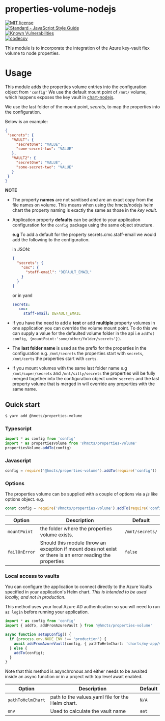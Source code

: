 # properties-volume-nodejs
[![MIT license](http://img.shields.io/badge/license-MIT-brightgreen.svg)](http://opensource.org/licenses/MIT)
<br>[![Standard - JavaScript Style Guide](https://img.shields.io/badge/code%20style-standard-brightgreen.svg)](http://standardjs.com/)
<br>[![Known Vulnerabilities](https://snyk.io/test/github/hmcts/properties-volume-nodejs/badge.svg)](https://snyk.io/test/github/hmcts/properties-volume-nodejs)
<br>[![codecov](https://codecov.io/gh/hmcts/properties-volume-nodejs/branch/master/graph/badge.svg)](https://codecov.io/gh/hmcts/properties-volume-nodejs)

This module is to incorporate the integration of the Azure key-vault flex volume to node properties.

# Usage
This module adds the properties volume entries into the configuration object from `'config'`
We use the default mount point of `/mnt/` volume, which happens exposes the key vault in [chart-nodejs](https://github.com/hmcts/chart-nodejs).

We use the last folder of the mount point, _secrets_, to map the properties into the configuration. 

Below is an example:
 ```json
{
  "secrets": {
    "VAULT": {
      "secretOne": "VALUE",
      "some-secret-two": "VALUE"
    },
    "VAULT2": {
      "secretOne": "VALUE",
      "some-secret-two": "VALUE"
    }
  }
}
```

**NOTE**
- The property **names** are not sanitised and are an exact copy from the file names on volume. This means when using 
  the hmcts/nodejs helm chart the property naming is exactly the same as those in the _key vault_.
  
- Application property **defaults** can be added to your application configuration for the `config` package using 
  the same object structure. 
   
   **e.g** To add a default for the property secrets.cmc.staff-email we would add the following to the configuration.
   
   in JSON:
   ```json 
   {
     "secrets": {
       "cmc": {
         "staff-email": "DEFAULT_EMAIL"
       }
     }
   }
   ```
   or in yaml
   ```yaml
   secrets:
      cmc:
        staff-email: DEFAULT_EMAIL
 
   ```
- If you have the need to add a **test** or add **multiple** property volumes in one application you can 
  override the volume mount point. To do this we can supply a value for the defaulted volume folder in the api
  i.e `addTo( config, {mountPoint:'some/other/folder/secrets'})`. 
  
- The **last folder name** is used as the prefix for the properties in the configuration 
  e.g. `/mnt/secrets` the properties start with `secrets`,  `/mnt/certs` the properties start with `certs`.
   
- If you mount volumes with the same last folder name e.g `/mnt/super/secrets` and `/mnt/silly/secrets`
  the properties will be fully merged together into the configuration object under `secrets` and the last property 
  volume that is merged in will override any properties with the same name.
 
## Quick start
```bash
$ yarn add @hmcts/properties-volume
```

### Typescript
```typescript
import * as config from 'config'
import * as propertiesVolume from '@hmcts/properties-volume'
propertiesVolume.addTo(config)
```

### Javascript
```javascript
config = require('@hmcts/properties-volume').addTo(require('config'))
```
 
### Options
The properties volume can be supplied with a couple of options via a _js_ like options object.
e.g.
```javascript
const config = require('@hmcts/properties-volume').addTo(require('config'),{mountPoint:'some/properties/mount/point'})
```

| Option | Description | Default | 
| ------ | ----------- | ------- |
| `mountPoint` | the folder where the properties volume exists. | `/mnt/secrets/`| 
| `failOnError` | Should this module throw an exception if mount does not exist or there is an error reading the properties | `false` | 

### Local access to vaults

You can configure the application to connect directly to the Azure Vaults specified in your application's Helm chart. *This is intended to be used locally, and not in production*.

This method uses your local Azure AD authentication so you will need to run `az login` before running your application.

```typescript
import * as config from 'config'
import { addTo, addFromAzureVault } from '@hmcts/properties-volume'

async function setupConfig() {
  if (process.env.NODE_ENV !== 'production') {
    await addFromAzureVault(config, { pathToHelmChart: 'charts/my-app/values.yaml' });
  } else {
    addTo(config);
  }
}
```

Note that this method is asynchronous and either needs to be awaited inside an async function or in a project with top level await enabled.

| Option | Description | Default | 
| ------ | ----------- | ------- |
| `pathToHelmChart` | path to the values.yaml file for the Helm chart. | `N/A`| 
| `env` | Used to calculate the vault name | `aat` | 


